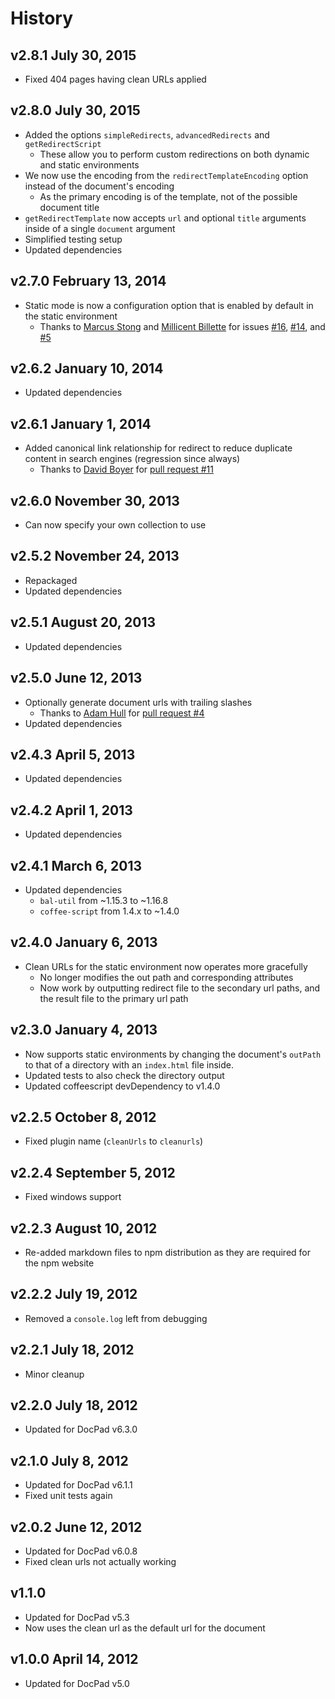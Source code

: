 # History

## v2.8.1 July 30, 2015
- Fixed 404 pages having clean URLs applied

## v2.8.0 July 30, 2015
- Added the options `simpleRedirects`, `advancedRedirects` and `getRedirectScript`
	- These allow you to perform custom redirections on both dynamic and static environments
- We now use the encoding from the `redirectTemplateEncoding` option instead of the document's encoding
	- As the primary encoding is of the template, not of the possible document title
- `getRedirectTemplate` now accepts `url` and optional `title` arguments inside of a single `document` argument
- Simplified testing setup
- Updated dependencies

## v2.7.0 February 13, 2014
- Static mode is now a configuration option that is enabled by default in the static environment
	- Thanks to [Marcus Stong](https://github.com/stongo) and [Millicent Billette](https://github.com/GammaNu) for issues [#16](https://github.com/docpad/docpad-plugin-cleanurls/issues/16), [#14](https://github.com/docpad/docpad-plugin-cleanurls/pull/14), and [#5](https://github.com/docpad/docpad-plugin-cleanurls/issues/5)

## v2.6.2 January 10, 2014
- Updated dependencies

## v2.6.1 January 1, 2014
- Added canonical link relationship for redirect to reduce duplicate content in search engines (regression since always)
	- Thanks to [David Boyer](https://github.com/misterdai) for [pull request #11](https://github.com/docpad/docpad-plugin-cleanurls/pull/11)

## v2.6.0 November 30, 2013
- Can now specify your own collection to use

## v2.5.2 November 24, 2013
- Repackaged
- Updated dependencies

## v2.5.1 August 20, 2013
- Updated dependencies

## v2.5.0 June 12, 2013
- Optionally generate document urls with trailing slashes
	- Thanks to [Adam Hull](https://github.com/hurrymaplelad) for [pull request #4](https://github.com/docpad/docpad-plugin-cleanurls/pull/4)
- Updated dependencies

## v2.4.3 April 5, 2013
- Updated dependencies

## v2.4.2 April 1, 2013
- Updated dependencies

## v2.4.1 March 6, 2013
- Updated dependencies
	-  `bal-util` from ~1.15.3 to ~1.16.8
	-  `coffee-script` from 1.4.x to ~1.4.0

## v2.4.0 January 6, 2013
- Clean URLs for the static environment now operates more gracefully
	- No longer modifies the out path and corresponding attributes
	- Now work by outputting redirect file to the secondary url paths, and the result file to the primary url path

## v2.3.0 January 4, 2013
- Now supports static environments by changing the document's `outPath` to that of a directory with an `index.html` file inside.
- Updated tests to also check the directory output
- Updated coffeescript devDependency to v1.4.0

## v2.2.5 October 8, 2012
- Fixed plugin name (`cleanUrls` to `cleanurls`)

## v2.2.4 September 5, 2012
- Fixed windows support

## v2.2.3 August 10, 2012
- Re-added markdown files to npm distribution as they are required for the npm website

## v2.2.2 July 19, 2012
- Removed a `console.log` left from debugging

## v2.2.1 July 18, 2012
- Minor cleanup

## v2.2.0 July 18, 2012
- Updated for DocPad v6.3.0

## v2.1.0 July 8, 2012
- Updated for DocPad v6.1.1
- Fixed unit tests again

## v2.0.2 June 12, 2012
- Updated for DocPad v6.0.8
- Fixed clean urls not actually working

## v1.1.0
- Updated for DocPad v5.3
- Now uses the clean url as the default url for the document

## v1.0.0 April 14, 2012
- Updated for DocPad v5.0
